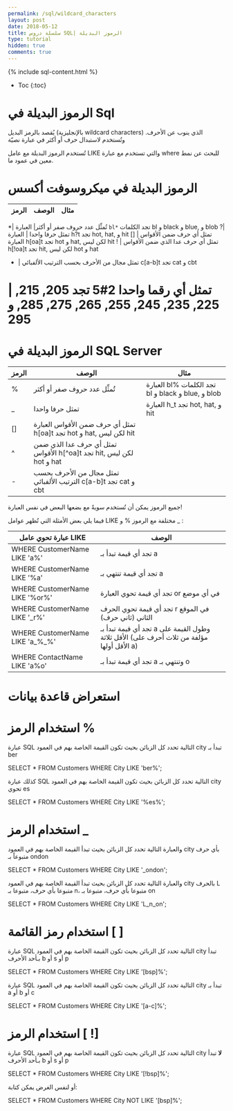 ```yaml
---
permalink: /sql/wildcard_characters
layout: post
date: 2018-05-12
title: سلسلة دروس SQL| الرموز البديلة
type: tutorial
hidden: true
comments: true
---
```


{% include sql-content.html %}

* Toc
{:toc}

<style>

table {
  direction: ltr;
}
</style>


# الرموز البديلة في Sql

يُقصد بالرمز البديل (بالإنجليزية wildcard characters) الذي ينوب عن الأحرف. وتُستخدم لاستبدال حرف أو أكثر في عبارة نصيّة

تُستخدم الرموز البديلة مع عامل LIKE والتي تستخدم مع عبارة where للبحث عن نمط معين في عمود ما.

# الرموز البديلة في ميكروسوفت أكسس

الرمز|    الوصف | مثال
----|-----|------

*|    تُمثِّل عدد حروف صفر أو أكثر|    العبارة `bl*` تجد الكلمات bl و  black و  blue, و blob
?|    تمثل حرفا واحدا |     العبارة h?t تجد hot, hat, و hit
[] |    تمثل أي حرف ضمن الأقواس    العبارة h[oa]t  تجد hot و hat, لكن ليس hit
! |    تمثل أي حرف عدا الذي ضمن الأقواس     h[!oa]t تجد hit, لكن ليس  hot و hat
- |    تمثل مجال من الأحرف بحسب الترتيب الألفبائي    c[a-b]t  تجد cat و cbt
# |    تمثل أي رقما واحدا    2#5 تجد 205, 215, 225, 235, 245, 255, 265, 275, 285, و 295


# الرموز البديلة في SQL Server

الرمز|    الوصف | مثال
----|-----|------
%|    تُمثِّل عدد حروف صفر أو أكثر|    العبارة bl% تجد الكلمات bl و  black و  blue, و blob
_|     تمثل حرفا واحدا |     العبارة h_t تجد hot, hat, و hit
[] |    تمثل أي حرف ضمن الأقواس    العبارة h[oa]t  تجد hot و hat, لكن ليس hit
^ |    تمثل أي حرف عدا الذي ضمن الأقواس     h[^oa]t تجد hit, لكن ليس  hot و hat
- |    تمثل مجال من الأحرف بحسب الترتيب الألفبائي    c[a-b]t  تجد cat و cbt

جميع الرموز يمكن أن تُستخدم سويةً مع بضعها البعض في نفس العبارة!

فيما يلي بعض الأمثلة التي تُظهر عوامل LIKE مختلفة مع الرموز % و _ :

عبارة تحوي عامل LIKE | الوصف
------|--------
WHERE CustomerName LIKE 'a%'| تجد أي قيمة تبدأ بـ a
WHERE CustomerName LIKE '%a' | تجد أي قيمة تنتهي بـ a
WHERE CustomerName LIKE '%or%' | تجد أي قيمة تحوي العبارة or في أي موضع
WHERE CustomerName LIKE '_r%' | تجد أي قيمة تحوي الحرف r في الموقع الثاني (ثاني حرف)
WHERE CustomerName LIKE 'a_%_%' | تجد أي قيمة تبدأ بـ a وطول القيمة على الأقل ثلاثة (مؤلفة من ثلاث أحرف على الأقل أولها a)
WHERE ContactName LIKE 'a%o' | تجد أي قيمة تبدأ بـ a وتنتهي بـ o

# استعراض قاعدة  بيانات


# استخدام الرمز %

عبارة SQL التالية تحدد كل الزبائن بحيث تكون القيمة الخاصة بهم في العمود city تبدأ بـ ber

SELECT * FROM Customers
WHERE City LIKE 'ber%';

كذلك عبارة SQL التالية تحدد كل الزبائن بحيث تكون القيمة الخاصة بهم في العمود city تحوي es

SELECT * FROM Customers
WHERE City LIKE '%es%';

# استخدام الرمز _


والعبارة التالية تحدد كل الزبائن بحيث تبدأ القيمة الخاصة بهم في العمود city بأي حرف متبوعاً بـ ondon

SELECT * FROM Customers
WHERE City LIKE '_ondon';

والعبارة التالية تحدد كل الزبائن بحيث تبدأ القيمة الخاصة بهم في العمود city بالحرف L متبوعا بأي حرف، متبوعا بـ n، متبوعا بأي حرف، متبوعا بـ on

SELECT * FROM Customers
WHERE City LIKE 'L_n_on';

# استخدام رمز القائمة [ ]

عبارة SQL التالية تحدد كل الزبائن بحيث تكون القيمة الخاصة بهم في العمود city تبدأ بـأحد الأحرف b أو s أو p

SELECT * FROM Customers
WHERE City LIKE '[bsp]%';

عبارة SQL التالية تحدد كل الزبائن بحيث تكون القيمة الخاصة بهم في العمود city تبدأ بـ a أو b أو c

SELECT * FROM Customers
WHERE City LIKE '[a-c]%';

# استخدام الرمز [ !]


عبارة SQL التالية تحدد كل الزبائن بحيث تكون القيمة الخاصة بهم في العمود city **لا** تبدأ بـأحد الأحرف b أو s أو p

SELECT * FROM Customers
WHERE City LIKE '[!bsp]%';

أو لنفس الغرض يمكن كتابة:

SELECT * FROM Customers
WHERE City NOT LIKE '[bsp]%';

